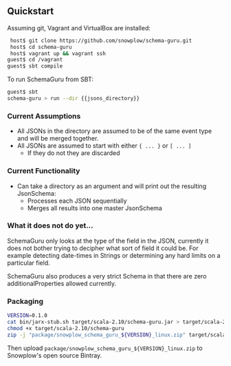## Quickstart

Assuming git, Vagrant and VirtualBox are installed:

```bash
 host$ git clone https://github.com/snowplow/schema-guru.git
 host$ cd schema-guru
 host$ vagrant up && vagrant ssh
guest$ cd /vagrant
guest$ sbt compile
``` 

To run SchemaGuru from SBT:

```bash
guest$ sbt
schema-guru > run --dir {{jsons_directory}}
```

### Current Assumptions

* All JSONs in the directory are assumed to be of the same event type and will be merged together.
* All JSONs are assumed to start with either `{ ... }` or `[ ... ]`
  - If they do not they are discarded

### Current Functionality

* Can take a directory as an argument and will print out the resulting JsonSchema:
  - Processes each JSON sequentially
  - Merges all results into one master JsonSchema

### What it does not do yet...

SchemaGuru only looks at the type of the field in the JSON, currently it does not bother trying to decipher what sort of field it could be.  For example detecting date-times in Strings or determining any hard limits on a particular field.

SchemaGuru also produces a very strict Schema in that there are zero additionalProperties allowed currently.

### Packaging

```bash
VERSION=0.1.0
cat bin/jarx-stub.sh target/scala-2.10/schema-guru.jar > target/scala-2.10/schema-guru
chmod +x target/scala-2.10/schema-guru
zip -j "package/snowplow_schema_guru_${VERSION}_linux.zip" target/scala-2.10/schema-guru
```

Then upload `package/snowplow_schema_guru_${VERSION}_linux.zip` to Snowplow's open source Bintray.

